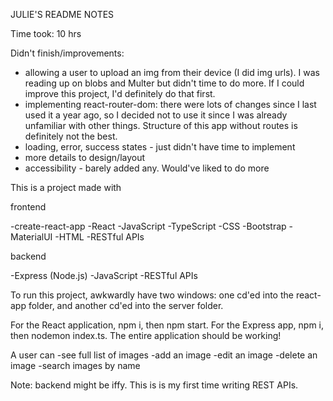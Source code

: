JULIE'S README NOTES

Time took: 10 hrs

Didn't finish/improvements:
- allowing a user to upload an img from their device (I did img urls). I was reading up on blobs and Multer but didn't time to do more. If I could improve this project, I'd definitely do that first.
- implementing react-router-dom: there were lots of changes since I last used it a year ago, so I decided not to use it since I was already unfamiliar with other things. Structure of this app without routes is definitely not the best.
- loading, error, success states - just didn't have time to implement
- more details to design/layout
- accessibility - barely added any. Would've liked to do more

This is a project made with

frontend

-create-react-app
-React
-JavaScript
-TypeScript
-CSS
-Bootstrap
-MaterialUI
-HTML
-RESTful APIs

backend

-Express (Node.js)
-JavaScript
-RESTful APIs

To run this project, awkwardly have two windows: one cd'ed into the react-app folder, and another cd'ed into the server folder.

For the React application, npm i, then npm start. For the Express app, npm i, then nodemon index.ts. The entire application should be working!

A user can -see full list of images -add an image -edit an image -delete an image -search images by name

Note: backend might be iffy. This is is my first time writing REST APIs.
